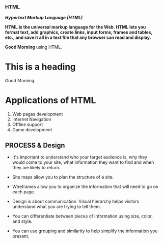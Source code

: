 ### HTML


**_Hypertext Markup Language (HTML)_**

__HTML is the universal markup language for the Web. HTML lets you format text, add graphics, create links, input forms, frames and tables, etc., and save it all in a text file that any browser can read and display.__

**Good Morning** using HTML.


<!DOCTYPE html>
<html>
   <head>
      <title>This is document title</title>
   </head>	
   <body>
      <h1>This is a heading</h1>
      <p> Good Morning </p>
   </body>	
</html>


# Applications of HTML

1. Web pages development
2. Internet Navigation
3. Offline support
4. Game development


## PROCESS & Design

- It's important to understand who your target audience
is, why they would come to your site, what information
they want to find and when they are likely to return.

- Site maps allow you to plan the structure of a site.

- Wireframes allow you to organize the information that
will need to go on each page.

- Design is about communication. Visual hierarchy helps
visitors understand what you are trying to tell them.

- You can differentiate between pieces of information
using size, color, and style.

- You can use grouping and similarity to help simplify
the information you present.